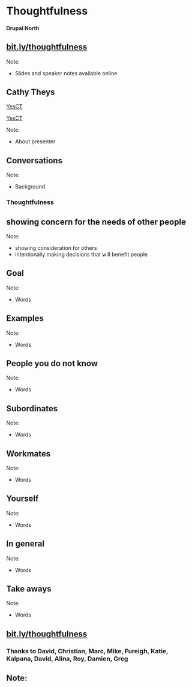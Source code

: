 # Thoughtfulness
#### Drupal North



## [bit.ly/thoughtfulness](http://bit.ly/thoughtfulness)

Note:
- Slides and speaker notes available online



## Cathy Theys

<a href="https://www.drupal.org/u/yesct"><i class="fa fa-drupal"></i> YesCT</a>

<a href="https://twitter.com/yesct"><i class="fa fa-twitter"></i> YesCT</a>

Note:
- About presenter



## Conversations

Note:
- Background



### Thoughtfulness
## showing concern for the needs of other people

Note:
- showing consideration for others
- intentionally making decisions that will benefit people




## Goal

Note:
- Words



## Examples

Note:
- Words



## People you do not know

Note:
- Words



## Subordinates

Note:
- Words



## Workmates

Note:
- Words



## Yourself

Note:
- Words



## In general

Note:
- Words



## Take aways

Note:
- Words



## [bit.ly/thoughtfulness](http://bit.ly/thoughtfulness)
### Thanks to David, Christian, Marc, Mike, Fureigh, Katie, Kalpana, David, Alina, Roy, Damien, Greg

Note:
-
